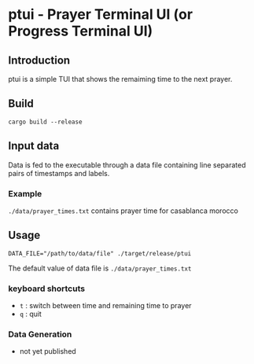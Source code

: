 
# ptui - Prayer Terminal UI (or Progress Terminal UI)

## Introduction

ptui is a simple TUI that shows the remaiming time to the next prayer.


## Build

```
cargo build --release
```

## Input data
Data is fed to the executable through a data file containing line separated pairs of timestamps and labels.

### Example
`./data/prayer_times.txt` contains prayer time for casablanca morocco

## Usage
```
DATA_FILE="/path/to/data/file" ./target/release/ptui
```
The default value of data file is `./data/prayer_times.txt`

### keyboard shortcuts
- `t` : switch between time and remaining time to prayer
- `q` : quit

### Data Generation
- not yet published

